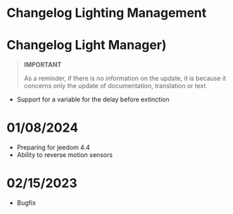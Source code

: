# Changelog Lighting Management

# Changelog Light Manager)

>**IMPORTANT**
>
>As a reminder, if there is no information on the update, it is because it concerns only the update of documentation, translation or text

- Support for a variable for the delay before extinction

# 01/08/2024

- Preparing for jeedom 4.4
- Ability to reverse motion sensors

# 02/15/2023

- Bugfix
